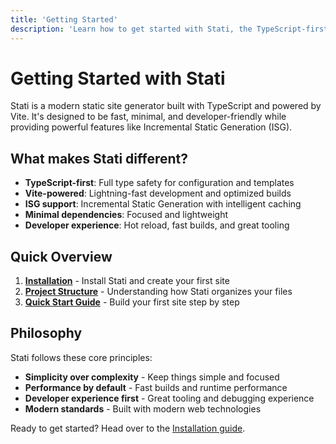 ```yaml
---
title: 'Getting Started'
description: 'Learn how to get started with Stati, the TypeScript-first static site generator.'
---
```


# Getting Started with Stati

Stati is a modern static site generator built with TypeScript and powered by Vite. It's designed to be fast, minimal, and developer-friendly while providing powerful features like Incremental Static Generation (ISG).

## What makes Stati different?

- **TypeScript-first**: Full type safety for configuration and templates
- **Vite-powered**: Lightning-fast development and optimized builds
- **ISG support**: Incremental Static Generation with intelligent caching
- **Minimal dependencies**: Focused and lightweight
- **Developer experience**: Hot reload, fast builds, and great tooling

## Quick Overview

1. **[Installation](/getting-started/installation/)** - Install Stati and create your first site
2. **[Project Structure](/getting-started/project-structure/)** - Understanding how Stati organizes your files
3. **[Quick Start Guide](/getting-started/quick-start/)** - Build your first site step by step

## Philosophy

Stati follows these core principles:

- **Simplicity over complexity** - Keep things simple and focused
- **Performance by default** - Fast builds and runtime performance
- **Developer experience first** - Great tooling and debugging experience
- **Modern standards** - Built with modern web technologies

Ready to get started? Head over to the [Installation guide](/getting-started/installation/).
